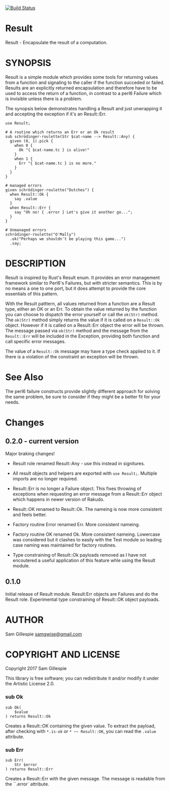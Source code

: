[![Build Status](https://travis-ci.org/samgwise/p6-result.svg?branch=master)](https://travis-ci.org/samgwise/p6-result)

Result
======

Result - Encapsulate the result of a computation.

SYNOPSIS
========

Result is a simple module which provides some tools for returning values from a function and signaling to the caller if the function succeded or failed. Results are an explicitly returned encapsulation and therefore have to be used to access the return of a function, in contrast to a perl6 Failure which is invisible unless there is a problem.

The synopsis below demonstrates handling a Result and just unwrapping it and accepting the exception if it's an Result::Err.

```perl6
use Result;

# A routine which returns an Err or an Ok result
sub schrödinger-roulette(Str $cat-name --> Result::Any) {
  given (0, 1).pick {
    when 0 {
      Ok "{ $cat-name.tc } is alive!"
    }
    when 1 {
      Err "{ $cat-name.tc } is no more."
    }
  }
}

# managed errors
given schrödinger-roulette("Dutches") {
  when Result::Ok {
    say .value
  }
  when Result::Err {
    say "Oh no! { .error } Let's give it another go...";
  }
}

# Unmanaged errors
schrödinger-roulette("O'Mally")
  .ok("Perhaps we shouldn't be playing this game...")
  .say;
```

DESCRIPTION
===========

Result is inspired by Rust's Result enum. It provides an error management framework similar to Perl6's Failures, but with stricter semantics. This is by no means a one to one port, but it does attempt to provide the core essentials of this pattern.

With the Result patttern, all values returned from a function are a Result type, either an OK or an Err. To obtain the value returned by the function you can choose to dispatch the error yourself or call the `ok(Str)` method. The `ok(Str)` method simply returns the value if it is called on a `Result::Ok` object. However if it is called on a Result::Err object the error will be thrown. The message passed via `ok(Str)` method and the message from the `Result::Err` will be included in the Exception, providing both function and call specific error messages.

The value of a `Result::Ok` message may have a type check applied to it. If there is a violation of the constraint an exception will be thrown.

See Also
========

The perl6 failure constructs provide slightly different approach for solving the same problem, be sure to consider if they might be a better fit for your needs.

Changes
=======

0.2.0 - current version
-----------------------

Major braking changes!

  * Result role renamed Result::Any - use this instead in signitures.

  * All result objects and helpers are exported with `use Result;`. Multiple imports are no longer required.

  * Result::Err is no longer a Failure object. This fixes throwing of exceptions when requesting an error message from a Result::Err object which happens in newer version of Rakudo.

  * Result::OK renamed to Result::Ok. The nameing is now more consistent and feels better.

  * Factory routine Error renamed Err. More consistent nameing.

  * Factory routine OK renamed Ok. More consistent nameing. Lowercase was considered but it clashes to easily with the Test module so leading case naming was maintained for factory routines.

  * Type constraining of Result::Ok payloads removed as I have not encoutered a useful application of this feature whle using the Result module.

0.1.0
-----

Initial release of Result module. Result:Err objects are Failures and do the Result role. Experimental type constraining of Result::OK object payloads.

AUTHOR
======

Sam Gillespie <samgwise@gmail.com>

COPYRIGHT AND LICENSE
=====================

Copyright 2017 Sam Gillespie

This library is free software; you can redistribute it and/or modify it under the Artistic License 2.0.

### sub Ok

```perl6
sub Ok(
    $value
) returns Result::Ok
```

Creates a Result::OK containing the given value. To extract the payload, after checking with `*.is-ok` or `* ~~ Result::OK`, you can read the `.value` attribute.

### sub Err

```perl6
sub Err(
    Str $error
) returns Result::Err
```

Creates a Result::Err with the given message. The message is readable from the ``.error` attribute.

